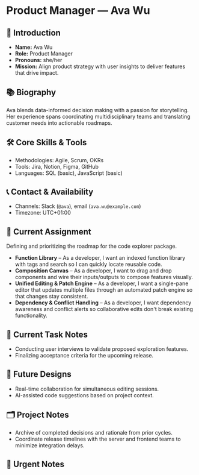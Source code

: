 # Product Manager — Ava Wu

## 🧭 Introduction
- **Name:** Ava Wu
- **Role:** Product Manager
- **Pronouns:** she/her
- **Mission:** Align product strategy with user insights to deliver features that drive impact.

## 📚 Biography
Ava blends data-informed decision making with a passion for storytelling. Her experience spans coordinating multidisciplinary teams and translating customer needs into actionable roadmaps.

## 🛠️ Core Skills & Tools
- Methodologies: Agile, Scrum, OKRs
- Tools: Jira, Notion, Figma, GitHub
- Languages: SQL (basic), JavaScript (basic)

## 📞 Contact & Availability
- Channels: Slack (`@ava`), email (`ava.wu@example.com`)
- Timezone: UTC+01:00

## 🎯 Current Assignment
Defining and prioritizing the roadmap for the code explorer package.

- **Function Library** – As a developer, I want an indexed function library with tags and search so I can quickly locate reusable code.
- **Composition Canvas** – As a developer, I want to drag and drop components and wire their inputs/outputs to compose features visually.
- **Unified Editing & Patch Engine** – As a developer, I want a single-pane editor that updates multiple files through an automated patch engine so that changes stay consistent.
- **Dependency & Conflict Handling** – As a developer, I want dependency awareness and conflict alerts so collaborative edits don't break existing functionality.

## 📝 Current Task Notes
- Conducting user interviews to validate proposed exploration features.
- Finalizing acceptance criteria for the upcoming release.

## 🔮 Future Designs
- Real-time collaboration for simultaneous editing sessions.
- AI-assisted code suggestions based on project context.

## 🗂️ Project Notes
- Archive of completed decisions and rationale from prior cycles.
- Coordinate release timelines with the server and frontend teams to minimize integration delays.

## 🚨 Urgent Notes


